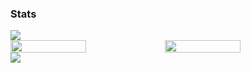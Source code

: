 ### Stats

<div style=" position: relative ">
  <img src="https://github-profile-trophy.vercel.app/?username=khangaridb&theme=dracula" />
  <div style="display: flex;">
    <img style="width: 49% " src="https://github-readme-stats.vercel.app/api?username=khangaridb&show_icons=true&theme=radical" />
    <img style="width: 49% " src="https://github-readme-streak-stats.herokuapp.com/?user=khangaridb&theme=radical" />
  </div>
  <div>
    <img src="https://github-readme-stats.vercel.app/api/top-langs/?username=khangaridb&langs_count=8&layout=compact&theme=radical" />
  </div>
</div>
